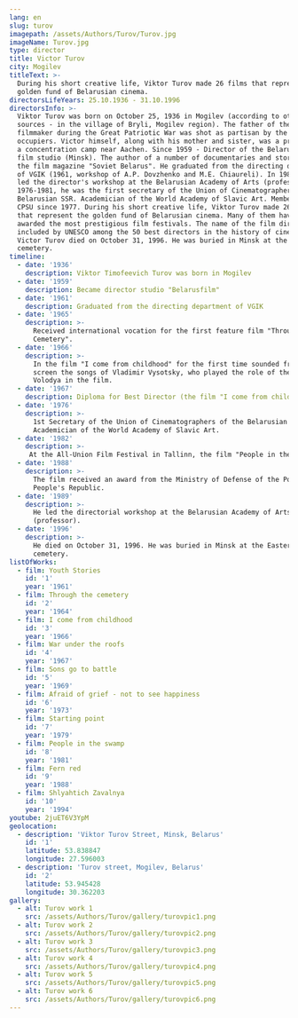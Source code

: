 ```yaml
---
lang: en
slug: turov
imagepath: /assets/Authors/Turov/Turov.jpg
imageName: Turov.jpg
type: director
title: Victor Turov
city: Mogilev
titleText: >-
  During his short creative life, Viktor Turov made 26 films that represent the
  golden fund of Belarusian cinema.
directorsLifeYears: 25.10.1936 - 31.10.1996
directorsInfo: >-
  Viktor Turov was born on October 25, 1936 in Mogilev (according to other
  sources - in the village of Bryli, Mogilev region). The father of the future
  filmmaker during the Great Patriotic War was shot as partisan by the Nazi
  occupiers. Victor himself, along with his mother and sister, was a prisoner of
  a concentration camp near Aachen. Since 1959 - Director of the Belarusfilm
  film studio (Minsk). The author of a number of documentaries and stories in
  the film magazine "Soviet Belarus". He graduated from the directing department
  of VGIK (1961, workshop of A.P. Dovzhenko and M.E. Chiaureli). In 1989-1996
  led the director's workshop at the Belarusian Academy of Arts (professor). In
  1976-1981, he was the first secretary of the Union of Cinematographers of the
  Belarusian SSR. Academician of the World Academy of Slavic Art. Member of the
  CPSU since 1977. During his short creative life, Viktor Turov made 26 films
  that represent the golden fund of Belarusian cinema. Many of them have been
  awarded the most prestigious film festivals. The name of the film director is
  included by UNESCO among the 50 best directors in the history of cinema.
  Victor Turov died on October 31, 1996. He was buried in Minsk at the Eastern
  cemetery.
timeline:
  - date: '1936'
    description: Viktor Timofeevich Turov was born in Mogilev
  - date: '1959'
    description: Became director studio "Belarusfilm"
  - date: '1961'
    description: Graduated from the directing department of VGIK
  - date: '1965'
    description: >-
      Received international vocation for the first feature film "Through the
      Cemetery".
  - date: '1966'
    description: >-
      In the film "I come from childhood" for the first time sounded from the
      screen the songs of Vladimir Vysotsky, who played the role of the tanker
      Volodya in the film.
  - date: '1967'
    description: Diploma for Best Director (the film "I come from childhood").
  - date: '1976'
    description: >-
      1st Secretary of the Union of Cinematographers of the Belarusian SSR.
      Academician of the World Academy of Slavic Art.
  - date: '1982'
    description: >-
     At the All-Union Film Festival in Tallinn, the film "People in the Swamp" received the main prize and a diploma, a prize for a female role and a prize of the Estonian SSR Filmmakers Union
  - date: '1988'
    description: >-
      The film received an award from the Ministry of Defense of the Polish
      People's Republic.
  - date: '1989'
    description: >-
      He led the directorial workshop at the Belarusian Academy of Arts
      (professor).
  - date: '1996'
    description: >-
      He died on October 31, 1996. He was buried in Minsk at the Eastern
      cemetery.
listOfWorks:
  - film: Youth Stories
    id: '1'
    year: '1961'
  - film: Through the cemetery
    id: '2'
    year: '1964'
  - film: I come from childhood
    id: '3'
    year: '1966'
  - film: War under the roofs
    id: '4'
    year: '1967'
  - film: Sons go to battle
    id: '5'
    year: '1969'
  - film: Afraid of grief - not to see happiness
    id: '6'
    year: '1973'
  - film: Starting point
    id: '7'
    year: '1979'
  - film: People in the swamp
    id: '8'
    year: '1981'
  - film: Fern red
    id: '9'
    year: '1988'
  - film: Shlyahtich Zavalnya
    id: '10'
    year: '1994'
youtube: 2juET6V3YpM
geolocation:
  - description: 'Viktor Turov Street, Minsk, Belarus'
    id: '1'
    latitude: 53.838847
    longitude: 27.596003
  - description: 'Turov street, Mogilev, Belarus'
    id: '2'
    latitude: 53.945428
    longitude: 30.362203
gallery:
  - alt: Turov work 1
    src: /assets/Authors/Turov/gallery/turovpic1.png
  - alt: Turov work 2
    src: /assets/Authors/Turov/gallery/turovpic2.png
  - alt: Turov work 3
    src: /assets/Authors/Turov/gallery/turovpic3.png
  - alt: Turov work 4
    src: /assets/Authors/Turov/gallery/turovpic4.png
  - alt: Turov work 5
    src: /assets/Authors/Turov/gallery/turovpic5.png
  - alt: Turov work 6
    src: /assets/Authors/Turov/gallery/turovpic6.png
---
```


